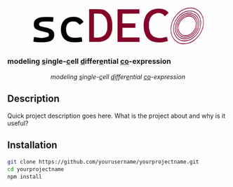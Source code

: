 <p align="center">
  <img src="./images/scdeco_logo.svg" alt="Size Limit CLI" width="400">
</p>

### modeling <ins>s</ins>ingle-<ins>c</ins>ell <ins>d</ins>iffer<ins>e</ins>ntial <ins>co</ins>-expression


<p align="center">
  <i>modeling <ins>s</ins>ingle-<ins>c</ins>ell <ins>d</ins>iffer<ins>e</ins>ntial <ins>co</ins>-expression</i>
</p>




## Description

Quick project description goes here. What is the project about and why is it useful?

## Installation

```bash
git clone https://github.com/yourusername/yourprojectname.git
cd yourprojectname
npm install


